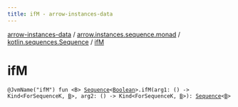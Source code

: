```yaml
---
title: ifM - arrow-instances-data
---
```


[arrow-instances-data](../../index.html) / [arrow.instances.sequence.monad](../index.html) / [kotlin.sequences.Sequence](index.html) / [ifM](./if-m.html)

# ifM

`@JvmName("ifM") fun <B> `[`Sequence`](https://kotlinlang.org/api/latest/jvm/stdlib/kotlin.sequences/-sequence/index.html)`<`[`Boolean`](https://kotlinlang.org/api/latest/jvm/stdlib/kotlin/-boolean/index.html)`>.ifM(arg1: () -> Kind<ForSequenceK, `[`B`](if-m.html#B)`>, arg2: () -> Kind<ForSequenceK, `[`B`](if-m.html#B)`>): `[`Sequence`](https://kotlinlang.org/api/latest/jvm/stdlib/kotlin.sequences/-sequence/index.html)`<`[`B`](if-m.html#B)`>`